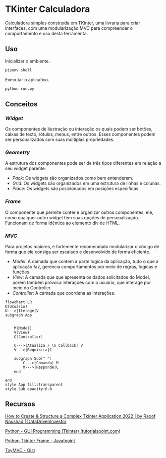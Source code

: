 # TKinter Calculadora

Calculadora simples construída em [TKinter](https://docs.python.org/3/library/tk.html), uma livraria para criar interfaces, com uma modularização MVC para compreender o comportamento e uso desta ferramenta.

## Uso
Inicializar o ambiente.
```python
pipenv shell
```

Executar o aplicativo.
```python
python run.py
```

## Conceitos

### _Widget_

Os componentes de ilustração ou interação os quais podem ser botões, caixas de texto, rótulos, menus, entre outros. Esses componentes podem ser personalizados com suas múltiplas propriedades.

### _Geometry_

A estrutura dos componentes pode ser de três tipos diferentes em relação a seu widget parente:

- _Pack_: Os widgets são organizados como bem entenderem.
- _Grid_: Os widgets são organizados em uma estrutura de linhas e colunas.
- _Place_: Os widgets são posicionados em posições especificas.

### _Frame_

O componente que permite conter e organizar outros componentes, ele, como qualquer outro widget tem suas opções de personalização. Funcionam de forma idêntica ao elemento div de HTML.



### _MVC_

Para projetos maiores, é fortemente recomendado modularizar o código de forma que ele consiga ser escalado e desenvolvido de forma eficiente.

- _Model_: A camada que contem a parte logica da aplicação, tudo o que a aplicação faz, gerencia comportamentos por meio de regras, logicas e funções.
- _View_: A camada que que apresenta os dados solicitados do Model, porem também provoca interações com o usuário, que interage por meio do Controller.
- _Controller_: A camada que coordena as interações.

```mermaid
flowchart LR
U(Usuário)
U--->|Iterage|V
subgraph App

	
	M(Model)
	V(View)
	C(Controller)
	
	C--->|Atualiza / \n Callback| V
	V--->|Requisita|C
	
	subgraph Sub[" "]
        C--->|Comanda| M
        M--->|Responde|C
	end
	
end
style App fill:transparent
style Sub opacity:0.0
```







 ## Recursos

[How to Create & Structure a Complex Tkinter Application 2022 | by Raoof Naushad | DataDrivenInvestor](https://medium.datadriveninvestor.com/how-to-create-structure-a-complex-tkinter-application-2022-26e4a9907a6d)


[Python - GUI Programming (Tkinter) (tutorialspoint.com)](https://www.tutorialspoint.com/python/python_gui_programming.htm)

[Python Tkinter Frame - Javatpoint](https://www.javatpoint.com/python-tkinter-frame)

[ToyMVC - Gist](https://gist.githubusercontent.com/ajfigueroa/c2af555630d1db3efb5178ece728b017/raw/913d9ec42a7092ca0d4b36f21dc47b6404aefaf9/toymvc_example.py)